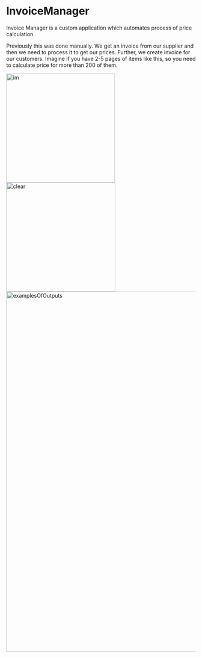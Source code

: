 # InvoiceManager

Invoice Manager is a custom application which automates process of price calculation. 

Previously this was done manually. We get an invoice from our supplier and then we need to process it to get our prices. Further, we create invoice for our customers.
Imagine if you have 2-5 pages of items like this, so you need to calculate price for more than 200 of them.

<img width="289" alt="im" src="https://user-images.githubusercontent.com/113993988/235687855-00358ffd-80fe-4a83-8118-d903b2580001.png">
<img width="290" alt="clear" src="https://user-images.githubusercontent.com/113993988/235687863-7e1d88c6-3275-46e1-a3fb-10a231715abb.png">

<img width="957" alt="examplesOfOutputs" src="https://user-images.githubusercontent.com/113993988/235686438-327b95c8-06bf-405c-acc9-6af827bb07fb.png">

